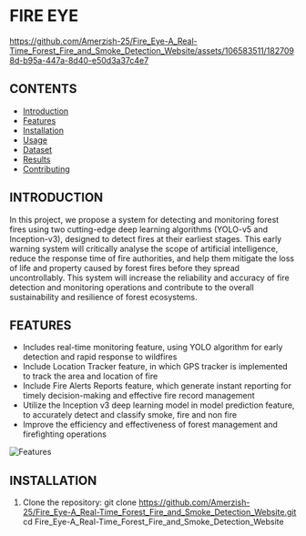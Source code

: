 # FIRE EYE 

https://github.com/Amerzish-25/Fire_Eye-A_Real-Time_Forest_Fire_and_Smoke_Detection_Website/assets/106583511/1827098d-b95a-447a-8d40-e50d3a37c4e7

## CONTENTS
- [Introduction](#introduction)
- [Features](#features)
- [Installation](#installation)
- [Usage](#usage)
- [Dataset](#dataset)
- [Results](#results)
- [Contributing](#contributing)

## INTRODUCTION
In this project, we propose a system for detecting and monitoring forest fires using two cutting-edge deep learning algorithms (YOLO-v5 and Inception-v3), designed to detect fires at their earliest stages. This early warning system will critically analyse the scope of artificial intelligence, reduce the response time of fire authorities, and help them mitigate the loss of life and property caused by forest fires before they spread uncontrollably. This system will increase the reliability and accuracy of fire detection and monitoring operations and contribute to the overall sustainability and resilience of forest ecosystems.
 
## FEATURES
- Includes real-time monitoring feature, using YOLO algorithm for early detection and rapid response to wildfires
- Include Location Tracker feature, in which GPS tracker is implemented to track the area and location of fire
- Include Fire Alerts Reports feature, which generate instant reporting for timely decision-making and effective fire record management
- Utilize the Inception v3 deep learning model in model prediction feature, to accurately detect and classify smoke, fire and non fire
- Improve the efficiency and effectiveness of forest management and firefighting operations

![Features](https://github.com/Amerzish-25/Fire_Eye-A_Real-Time_Forest_Fire_and_Smoke_Detection_Website/assets/106583511/f2a81553-b055-40a5-a900-8e91ed30d707)

## INSTALLATION 
1. Clone the repository:
git clone https://github.com/Amerzish-25/Fire_Eye-A_Real-Time_Forest_Fire_and_Smoke_Detection_Website.git
cd Fire_Eye-A_Real-Time_Forest_Fire_and_Smoke_Detection_Website

